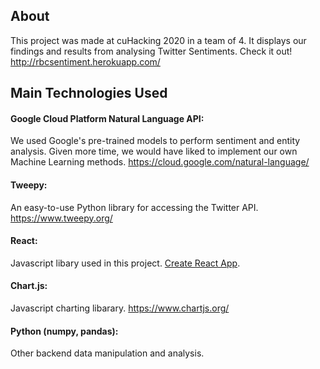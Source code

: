 ## About 

This project was made at cuHacking 2020 in a team of 4. It displays our findings and results from analysing Twitter Sentiments. Check it out! http://rbcsentiment.herokuapp.com/

## Main Technologies Used

#### Google Cloud Platform Natural Language API: 
We used Google's pre-trained models to perform sentiment and entity analysis. Given more time, we would have liked to implement our own Machine Learning methods. https://cloud.google.com/natural-language/

#### Tweepy: 
An easy-to-use Python library for accessing the Twitter API. https://www.tweepy.org/ 

#### React: 
Javascript libary used in this project. [Create React App](https://github.com/facebook/create-react-app). 

#### Chart.js: 
Javascript charting libarary. https://www.chartjs.org/

#### Python (numpy, pandas): 
Other backend data manipulation and analysis. 
